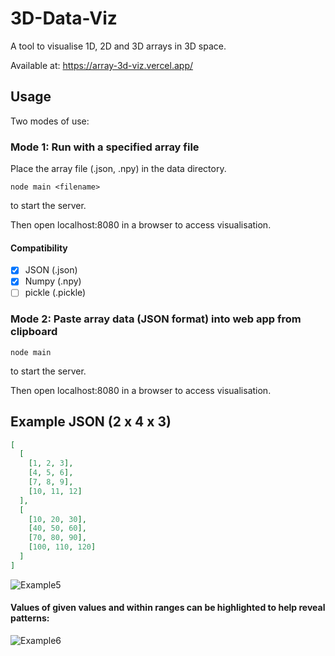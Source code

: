 # 3D-Data-Viz
A tool to visualise 1D, 2D and 3D arrays in 3D space.

Available at: https://array-3d-viz.vercel.app/

## Usage 

Two modes of use:

###  Mode 1: Run with a specified array file

Place the array file (.json, .npy) in the data directory.

```
node main <filename>
```
to start the server.

Then open localhost:8080 in a browser to access visualisation.

#### Compatibility 
- [x] JSON (.json) 
- [x] Numpy (.npy)    
- [ ] pickle (.pickle)    

### Mode 2: Paste array data (JSON format) into web app from clipboard

```
node main
```
to start the server.

Then open localhost:8080 in a browser to access visualisation.

## Example JSON (2 x 4 x 3)

```json
[
  [
    [1, 2, 3],
    [4, 5, 6],
    [7, 8, 9],
    [10, 11, 12]
  ],
  [
    [10, 20, 30],
    [40, 50, 60],
    [70, 80, 90],
    [100, 110, 120]
  ]
]
```
![Example5](https://user-images.githubusercontent.com/41476809/171648209-0aefce87-c66a-4483-b655-0e05259b60e0.png)

#### Values of given values and within ranges can be highlighted to help reveal patterns:

![Example6](https://user-images.githubusercontent.com/41476809/171648124-06b23bc9-fce3-4dd8-a57f-9ebc71eef517.png)


